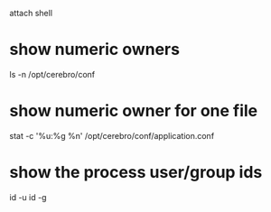 attach shell 

# show numeric owners
ls -n /opt/cerebro/conf

# show numeric owner for one file
stat -c '%u:%g %n' /opt/cerebro/conf/application.conf

# show the process user/group ids
id -u
id -g

